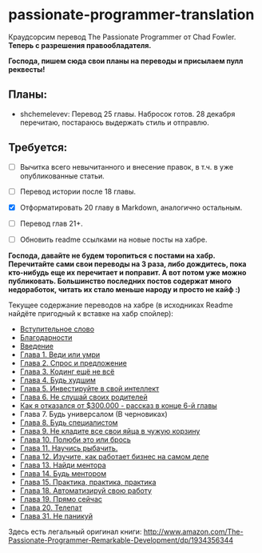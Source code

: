 passionate-programmer-translation
=================================

Краудсорсим перевод The Passionate Programmer от Chad Fowler.
__Теперь с разрешения правообладателя.__

**Господа, пишем сюда свои планы на переводы и присылаем пулл реквесты!**

## Планы:

- shchemelevev: Перевод 25 главы. Набросок готов. 28 декабря перечитаю, постараюсь выдержать стиль и отправлю.

## Требуется:

- [ ] Вычитка всего невычитанного и внесение правок, в т.ч. в уже опубликованные статьи.

- [ ] Перевод истории после 18 главы.

- [x] Отформатировать 20 главу в Markdown, аналогично остальным.

- [ ] Перевод глав 21+.

- [ ] Обновить readme ссылками на новые посты на хабре.

__Господа, давайте не будем торопиться с постами на хабр. Перечитайте сами свои переводы на 3 раза, либо дождитесь, пока кто-нибудь еще их перечитает и поправит. А вот потом уже можно публиковать. Большинство последних постов содержат много недоработок, читать их стало меньше народу и просто не кайф :)__


Текущее содержание переводов на хабре (в исходниках Readme найдёте пригодный к вставке на хабр спойлер):

<spoiler title="Содержание">
  <ul>
    <li><a href="http://habrahabr.ru/post/79254/">Вступительное слово</a></li>
    <li><a href="http://habrahabr.ru/post/79839/">Благодарности</a></li>
    <li><a href="http://habrahabr.ru/post/79840/">Введение</a></li>
    <li><a href="http://habrahabr.ru/post/80282/">Глава 1. Веди или умри</a></li>
    <li><a href="http://habrahabr.ru/post/85922/">Глава 2. Спрос и предложение</a></li>
    <li><a href="http://habrahabr.ru/post/86590/">Глава 3. Кодинг ещё не всё</a></li>
    <li><a href="http://habrahabr.ru/post/193880/">Глава 4. Будь худшим</a></li>
    <li><a href="http://habrahabr.ru/post/195210/">Глава 5. Инвестируйте в свой ​​интеллект</a></li>
    <li><a href="http://habrahabr.ru/post/195774/">Глава 6. Не слушай своих родителей</a></li>
    <li><a href="http://habrahabr.ru/post/196426/">Как я отказался от $300.000 - рассказ в конце 6-й главы</a></li>
    <li>Глава 7. Будь универсалом (В черновиках)</li>
    <li><a href="http://habrahabr.ru/post/205980/">Глава 8. Будь специалистом</a></li>
    <li><a href="http://habrahabr.ru/post/192876/">Глава 9. Не кладите все свои яйца в чужую корзину</a></li>
    <li><a href="http://habrahabr.ru/post/206198/">Глава 10. Полюби это или брось</a></li>
    <li><a href="http://habrahabr.ru/post/206978/">Глава 11. Научись рыбачить.</a></li>
    <li><a href="http://habrahabr.ru/post/206682/">Глава 12. Изучите, как работает бизнес на самом деле</a></li>
    <li><a href="http://habrahabr.ru/post/206968/">Глава 13. Найди ментора</a></li>
    <li><a href="http://habrahabr.ru/post/207188/">Глава 14. Будь ментором</a></li>
    <li><a href="http://habrahabr.ru/post/207098/">Глава 15. Практика, практика, практика</a></li>
    <li><a href="http://habrahabr.ru/post/207374/">Глава 18. Автоматизируй свою работу</a></li>
    <li><a href="http://habrahabr.ru/post/207310/">Глава 19. Прямо сейчас</a></li>
    <li><a href="http://habrahabr.ru/post/207362/">Глава 20. Телепат</a></li>
    <li><a href="http://habrahabr.ru/post/189650/">Глава 31. Не паникуй</a></li>
  </ul>
</spoiler>

Здесь есть легальный оригинал книги:
<http://www.amazon.com/The-Passionate-Programmer-Remarkable-Development/dp/1934356344>
